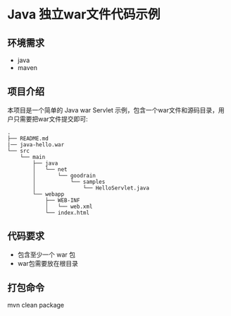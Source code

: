 # Java 独立war文件代码示例

## 环境需求
- java
- maven

## 项目介绍

本项目是一个简单的 Java war Servlet 示例，包含一个war文件和源码目录，用户只需要把war文件提交即可:

```
.
├── README.md
|── java-hello.war
└── src
    └── main
        ├── java
        │   └── net
        │       └── goodrain
        │           └── samples
        │               └── HelloServlet.java
        └── webapp
            ├── WEB-INF
            │   └── web.xml
            └── index.html
```

## 代码要求
- 包含至少一个 war 包
- war包需要放在根目录


## 打包命令
mvn clean package
